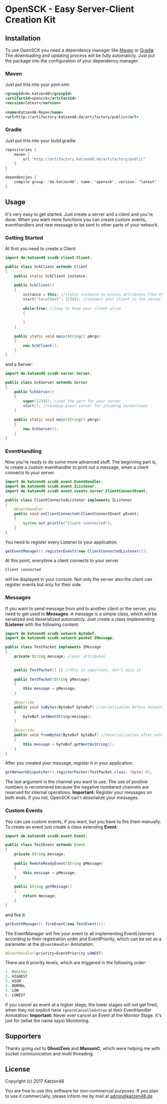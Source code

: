 # OpenSCK - Easy Server-Client Creation Kit

## **Installation**
To use OpenSCK you need a dependency manager like [Maven](https://maven.apache.org/) or [Gradle](https://gradle.org/).
The downloading and updating process will be fully automaticly.
Just put the package into the configuration of your dependency manager.
### **Maven**
Just put this into your pom.xml:
```xml
<groupId>de.katzen48</groupId>
<artifactId>opensck</artifactId>
<version>latest</version>
  
<name>Katzen48-Repo</name>
<url>http://artifactory.katzen48.de/artifactory/public</url>
```
### **Gradle**
Just put this into your build.gradle:
```java
repositories {
	maven {
		url "http://artifactory.katzen48.de/artifactory/public"
	}
}

dependencies {
	compile group: 'de.katzen48', name: 'opensck', version: 'latest'
}
```
## **Usage**
It's very easy to get started. Just create a server and a client and you're done. 
When you want more functions you can create custom events, eventhandlers and new message to be sent to other parts of your network.

### **Getting Started**

At first you need to create a Client:
```java
import de.katzen48.scsdk.client.Client;

public class SckClient extends Client
{
	public static SckClient instance; 
	
	public SckClient()
	{
		instance = this; //static instance to access attributes from the outside
		start("localhost", 12345); //connect your client to the server
		
		while(true) //loop to keep your client alive
		{
			
		}
	}
	
	public static void main(String[] pArgs)
	{
		new SckClient();
	}
}
```
and a Server:
```java
import de.katzen48.scsdk.server.Server;

public class SckServer extends Server
{
	public SckServer()
	{
		super(12345); //set the port for your server
		start(); //readyup yoour server for incoming connections
	}
	
	public static void main(String[] pArgs)
	{
		new SckServer();
	}
}
```
### **EventHandling**
Now you're ready to do some more advanced stuff.
The beginning part is, to create a custom eventhandler to print out a message, when a client connects to your server.
```java
import de.katzen48.scsdk.event.EventHandler;
import de.katzen48.scsdk.event.IListener;
import de.katzen48.scsdk.event.events.server.ClientConnectEvent;

public class ClientConnectedListener implements IListener
{
	@EventHandler
	public void onClientConnected(ClientConnectEvent pEvent)
	{
		System.out.println("Client conntected");
	}
}
```
You need to register every Listener to your application.
```java
getEventManager().registerEvents(new ClientConnectedListener());
```
At this point, everytime a client connects to your server
```java
Client connected
```
will be displayed in your console.
Not only the server also the client can register events but only for their side.
### **Messages**
If you want to send message from and to another client or the server, you need to get used to **Messages**.
A message is a simple class, which will be serialized and deserialized automaticly.
Just create a class implementing **IListener** with the following content:
```java
import de.katzen48.scsdk.network.ByteBuf;
import de.katzen48.scsdk.network.packet.IMessage;

public class TestPacket implements IMessage
{
	private String message; //your attributes

	
	public TestPacket() {} //this is important, don't miss it
	
	public TestPacket(String pMessage)
	{
		this.message = pMessage;
	}
	
	@Override
	public void toBytes(ByteBuf byteBuf) //serialization before networktransfer
	{
		byteBuf.setNextString(message);
	}
	
	@Override
	public void fromBytes(ByteBuf byteBuf) //deserialization after network transfer
	{
		this.message = byteBuf.getNextAsString();
	}
}
```
After you created your message, register it in your application:
```java
getNetworkDispatcher().registerPacket(TestPacket.class, (byte) 0);
```
The last argument is the channel you want to use.
The use of positive numbers is recommend because the negative numbered channels are reserved for internal operations.
**Important:** Register your messages on both ends. If you not, OpenSCK can't deserialize your messages.
### **Custom Events**
You can use custom events, if you want, but you have to fire them manually.
To create an event just create a class extending **Event**:
```java
import de.katzen48.scsdk.event.Event;

public class TestEvent extends Event
{
	private String message;
	
	public RemoteReadyEvent(String pMessage)
	{
		this.message = pMessage;
	}
	
	public String getMessage()
	{
		return message;
	}
}
```
and fire it:
```java
getEventManager().fireEvent(new TestEvent());
```
The EventManager will fire your event to all implementing EventListeners according to their registration order and EventPriority, which can be set as a parameter at the `@EventHandler` Annotation.
```java
@EventHandler(priority=EventPriority.LOWEST)
```
There are 6 priority levels, which are triggered in the following order:
```java
1. Monitor
2. HIGHEST
3. HIGH
4. NORMAL
5. LOW
6. LOWEST
```
If you cancel an event at a higher stage, the lower stages will not get fired, when they not explicit have `ignoreCancelled=true` at their EventHandler Annotation.
**Important:** Never ever cancel an Event at the Monitor Stage. It's just for (what the name says) Monitoring.

## Supporters
Thanks going out to  **GhostZero** and **MansenC**, which were helping me with socket communication and multi threading.

## License
Copyright (c) 2017 Katzen48

You are free to use this software for non-commercial purposes. If you plan to use it commercially, please inform me by mail at [admin@katzen48.de](mailto:admin@katzen48.de)